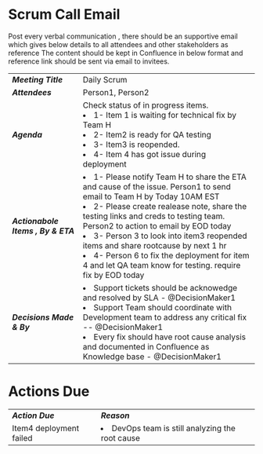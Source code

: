# Scrum Call Email

Post every verbal communication , there should be an supportive email which gives below details to all attendees and other stakeholders as reference
The content should be kept in Confluence in below format and reference link should be sent via email to invitees. 

|  |  |
|---|---|
| ***Meeting Title***  | Daily Scrum |
| ***Attendees***| Person1, Person2 |
| ***Agenda*** | Check status of in progress items. <li> 1-  Item 1 is waiting for technical fix by Team H </li> <li> 2- Item2 is ready for QA testing</li><li> 3- Item3 is reopended.</li><li>4- Item 4 has got issue during deployment</li>  |
| ***Actionabole Items , By & ETA***    | <li>1- Please notify Team H to share the ETA and cause of the issue. Person1 to send email to Team H by Today 10AM EST </li>  <li>2- Please create realease note, share the testing links and creds to testing team. Person2 to action to email by EOD today </li>  <li>3- Person 3 to look into item3 reopended items and share rootcause by next 1 hr </li> <li>4- Person 6 to fix the deployment for item 4 and let QA team know for testing. require fix by EOD today</li> |
| ***Decisions Made & By*** | <li> Support tickets should be acknowedge and resolved by SLA - @DecisionMaker1  </li>  <li> Support Team should coordinate with Development team to address any critical fix -- @DecisionMaker1   </li>  <li> Every fix should have root cause analysis and documented in Confluence as Knowledge base - @DecisionMaker1  </li> |


# Actions Due

|||
|---|---|
| ***Action Due***  | ***Reason***| ***Due Date*** | ***Assigned to*** | ***New ETA*** |
| Item4 deployment failed|<li> DevOps team is still analyzing the root cause</li>| ***01-Feb-2024*** | Person1 | 10-Feb-2024 |
